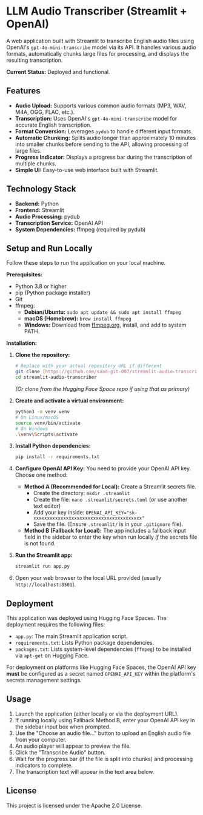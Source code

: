 # LLM Audio Transcriber (Streamlit + OpenAI)

A web application built with Streamlit to transcribe English audio files using OpenAI's `gpt-4o-mini-transcribe` model via its API. It handles various audio formats, automatically chunks large files for processing, and displays the resulting transcription.

**Current Status:** Deployed and functional.

## Features

* **Audio Upload:** Supports various common audio formats (MP3, WAV, M4A, OGG, FLAC, etc.).
* **Transcription:** Uses OpenAI's `gpt-4o-mini-transcribe` model for accurate English transcription.
* **Format Conversion:** Leverages `pydub` to handle different input formats.
* **Automatic Chunking:** Splits audio longer than approximately 10 minutes into smaller chunks before sending to the API, allowing processing of large files.
* **Progress Indicator:** Displays a progress bar during the transcription of multiple chunks.
* **Simple UI:** Easy-to-use web interface built with Streamlit.

## Technology Stack

* **Backend:** Python
* **Frontend:** Streamlit
* **Audio Processing:** pydub
* **Transcription Service:** OpenAI API
* **System Dependencies:** ffmpeg (required by pydub)

## Setup and Run Locally

Follow these steps to run the application on your local machine.

**Prerequisites:**

* Python 3.8 or higher
* pip (Python package installer)
* Git
* ffmpeg:
    * **Debian/Ubuntu:** `sudo apt update && sudo apt install ffmpeg`
    * **macOS (Homebrew):** `brew install ffmpeg`
    * **Windows:** Download from [ffmpeg.org](https://ffmpeg.org/download.html), install, and add to system PATH.

**Installation:**

1.  **Clone the repository:**
    ```bash
    # Replace with your actual repository URL if different
    git clone [https://github.com/saad-git-007/streamlit-audio-transcriber.git](https://github.com/saad-git-007/streamlit-audio-transcriber.git)
    cd streamlit-audio-transcriber
    ```
    *(Or clone from the Hugging Face Space repo if using that as primary)*

2.  **Create and activate a virtual environment:**
    ```bash
    python3 -m venv venv
    # On Linux/macOS
    source venv/bin/activate
    # On Windows
    .\venv\Scripts\activate
    ```

3.  **Install Python dependencies:**
    ```bash
    pip install -r requirements.txt
    ```

4.  **Configure OpenAI API Key:** You need to provide your OpenAI API key. Choose one method:
    * **Method A (Recommended for Local):** Create a Streamlit secrets file.
        * Create the directory: `mkdir .streamlit`
        * Create the file: `nano .streamlit/secrets.toml` (or use another text editor)
        * Add your key inside: `OPENAI_API_KEY="sk-xxxxxxxxxxxxxxxxxxxxxxxxxxxxxxxxxxxxxxxx"`
        * Save the file. (Ensure `.streamlit/` is in your `.gitignore` file).
    * **Method B (Fallback for Local):** The app includes a fallback input field in the sidebar to enter the key when run locally *if* the secrets file is not found.

5.  **Run the Streamlit app:**
    ```bash
    streamlit run app.py
    ```

6.  Open your web browser to the local URL provided (usually `http://localhost:8501`).

## Deployment

This application was deployed using Hugging Face Spaces. The deployment requires the following files:

* `app.py`: The main Streamlit application script.
* `requirements.txt`: Lists Python package dependencies.
* `packages.txt`: Lists system-level dependencies (`ffmpeg`) to be installed via `apt-get` on Hugging Face.

For deployment on platforms like Hugging Face Spaces, the OpenAI API key **must** be configured as a secret named `OPENAI_API_KEY` within the platform's secrets management settings.

## Usage

1.  Launch the application (either locally or via the deployment URL).
2.  If running locally using Fallback Method B, enter your OpenAI API key in the sidebar input box when prompted.
3.  Use the "Choose an audio file..." button to upload an English audio file from your computer.
4.  An audio player will appear to preview the file.
5.  Click the "Transcribe Audio" button.
6.  Wait for the progress bar (if the file is split into chunks) and processing indicators to complete.
7.  The transcription text will appear in the text area below.

## License

This project is licensed under the Apache 2.0 License.
